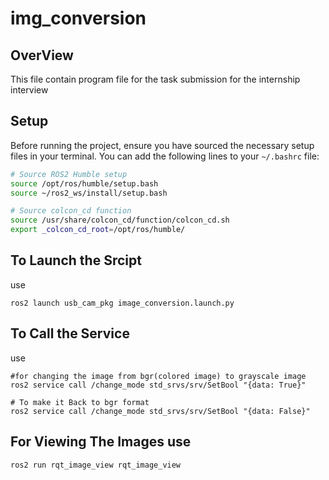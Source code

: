 # img_conversion
## OverView
This file contain program file for the task submission for the internship interview

## Setup
Before running the project, ensure you have sourced the necessary setup files in your terminal. You can add the following lines to your `~/.bashrc` file:

```bash
# Source ROS2 Humble setup
source /opt/ros/humble/setup.bash
source ~/ros2_ws/install/setup.bash

# Source colcon_cd function
source /usr/share/colcon_cd/function/colcon_cd.sh
export _colcon_cd_root=/opt/ros/humble/
```


## To Launch the Srcipt 
use 
```
ros2 launch usb_cam_pkg image_conversion.launch.py 
```
## To Call the Service 
use 
```
#for changing the image from bgr(colored image) to grayscale image
ros2 service call /change_mode std_srvs/srv/SetBool "{data: True}"

# To make it Back to bgr format
ros2 service call /change_mode std_srvs/srv/SetBool "{data: False}"
```

## For Viewing The Images use
```
ros2 run rqt_image_view rqt_image_view
```
